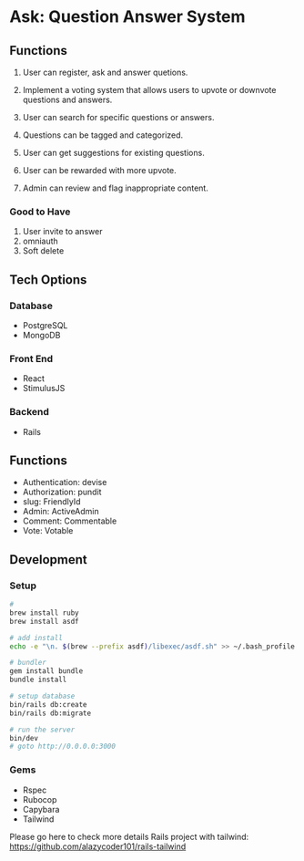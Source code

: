 # Ask: Question Answer System

## Functions

1. User can register, ask and answer quetions.

2. Implement a voting system that allows users to upvote or downvote questions and answers.

3. User can search for specific questions or answers.

4. Questions can be tagged and categorized.

5. User can get suggestions for existing questions.

6. User can be rewarded with more upvote.

7. Admin can review and flag inappropriate content.

### Good to Have
1. User invite to answer
2. omniauth
3. Soft delete

## Tech Options
### Database
* PostgreSQL
* MongoDB

### Front End
* React
* StimulusJS

### Backend
* Rails

## Functions
* Authentication: devise
* Authorization: pundit
* slug: FriendlyId
* Admin: ActiveAdmin
* Comment: Commentable
* Vote: Votable


## Development
### Setup
```bash
# 
brew install ruby
brew install asdf

# add install
echo -e "\n. $(brew --prefix asdf)/libexec/asdf.sh" >> ~/.bash_profile

# bundler
gem install bundle
bundle install

# setup database
bin/rails db:create
bin/rails db:migrate

# run the server
bin/dev 
# goto http://0.0.0.0:3000
```

### Gems
* Rspec
* Rubocop
* Capybara
* Tailwind

Please go here to check more details
Rails project with tailwind: https://github.com/alazycoder101/rails-tailwind




